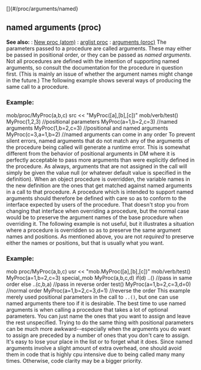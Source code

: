 []{#/proc/arguments/named}
## named arguments (proc)
**See also:**
:   [New proc (atom)](#/atom/proc/New)
:   [arglist proc](#/proc/arglist)
:   [arguments (proc)](#/proc/arguments)
The parameters passed to a procedure are called arguments. These may
either be passed in positional order, or they can be passed as *named
arguments*. Not all procedures are defined with the intention of
supporting named arguments, so consult the documentation for the
procedure in question first. (This is mainly an issue of whether the
argument names might change in the future.)
The following example shows several ways of producing the same call to a
procedure.
### Example:
mob/proc/MyProc(a,b,c) src \<\< \"MyProc(\[a\],\[b\],\[c\])\"
mob/verb/test() MyProc(1,2,3) //positional parameters
MyProc(a=1,b=2,c=3) //named arguments MyProc(1,b=2,c=3) //positional and
named arguments MyProc(c=3,a=1,b=2) //named arguments can come in any
order
To prevent silent errors, named arguments that do not match any of the
arguments of the procedure being called will generate a runtime error.
This is somewhat different from the behavior of positional arguments in
DM where it is perfectly acceptable to pass more arguments than were
explicitly defined in the procedure.
As always, arguments that are not assigned in the call will simply be
given the value null (or whatever default value is specified in the
definition).
When an object procedure is overridden, the variable names in the new
definition are the ones that get matched against named arguments in a
call to that procedure. A procedure which is intended to support named
arguments should therefore be defined with care so as to conform to the
interface expected by users of the procedure. That doesn\'t stop you
from changing that interface when overriding a procedure, but the normal
case would be to preserve the argument names of the base procedure when
overriding it.
The following example is not useful, but it illustrates a situation
where a procedure is overridden so as to preserve the same argument
names and positions. As mentioned above, you are not *required* to
preserve either the names or positions, but that is usually what you
want.
### Example:
mob proc/MyProc(a,b,c) usr \<\< \"mob.MyProc(\[a\],\[b\],\[c\])\"
mob/verb/test() MyProc(a=1,b=2,c=3) special_mob MyProc(a,b,c,d) if(d)
..() //pass in same order else ..(c,b,a) //pass in reverse order test()
MyProc(a=1,b=2,c=3,d=0) //normal order MyProc(a=1,b=2,c=3,d=1) //reverse
the order
This example merely used positional parameters in the call to `..()`,
but one can use named arguments there too if it is desirable.
The best time to use named arguments is when calling a procedure that
takes a lot of optional parameters. You can just name the ones that you
want to assign and leave the rest unspecified. Trying to do the same
thing with positional parameters can be much more awkward--especially
when the arguments you do want to assign are preceded by a number of
ones that you don\'t care to assign. It\'s easy to lose your place in
the list or to forget what it does.
Since named arguments involve a slight amount of extra overhead, one
should avoid them in code that is highly cpu intensive due to being
called many many times. Otherwise, code clarity may be a bigger
priority.